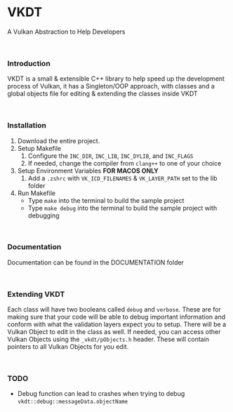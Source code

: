 # VKDT
A Vulkan Abstraction to Help Developers

<br>

### Introduction

VKDT is a small & extensible C++ library to help speed up the development process of Vulkan, it has a Singleton/OOP approach, with classes and a global objects file for editing & extending the classes inside VKDT

<br>

### Installation

1. Download the entire project.
2. Setup Makefile
    1. Configure the `INC_DIR`, `INC_LIB`, `INC_DYLIB`, and `INC_FLAGS`
    2. If needed, change the compiler from `clang++` to one of your choice
3. Setup Environment Variables **FOR MACOS ONLY**
    1. Add a `.zshrc` with `VK_ICD_FILENAMES` & `VK_LAYER_PATH` set to the lib folder
4. Run Makefile
    - Type `make` into the terminal to build the sample project
    - Type `make debug` into the terminal to build the sample project with debugging

<br>


### Documentation

Documentation can be found in the DOCUMENTATION folder

<br>

### Extending VKDT

Each class will have two booleans called `debug` and `verbose`. These are for making sure that your code will be able to debug important information and conform with what the validation layers expect you to setup.
There will be a Vulkan Object to edit in the class as well. If needed, you can access other Vulkan Objects using the `_vkdt/pObjects.h` header. These will contain pointers to all Vulkan Objects for you edit.

<br>

### TODO

- Debug function can lead to crashes when trying to debug `vkdt::debug::messageData.objectName`